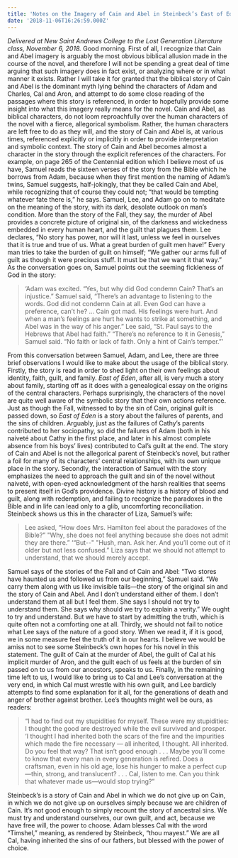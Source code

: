 ```yaml
---
title: 'Notes on the Imagery of Cain and Abel in Steinbeck’s East of Eden'
date: '2018-11-06T16:26:59.000Z'
---
```


_Delivered at New Saint Andrews College to the Lost Generation Literature class, November 6, 2018._ Good morning. First of all, I recognize that Cain and Abel imagery is arguably the most obvious biblical allusion made in the course of the novel, and therefore I will not be spending a great deal of time arguing that such imagery does in fact exist, or analyzing where or in what manner it exists. Rather I will take it for granted that the biblical story of Cain and Abel is the dominant myth lying behind the characters of Adam and Charles, Cal and Aron, and attempt to do some close reading of the passages where this story is referenced, in order to hopefully provide some insight into what this imagery really means for the novel. Cain and Abel, as biblical characters, do not loom reproachfully over the human characters of the novel with a fierce, allegorical symbolism. Rather, the human characters are left free to do as they will, and the story of Cain and Abel is, at various times, referenced explicitly or implicitly in order to provide interpretation and symbolic context. The story of Cain and Abel becomes almost a character in the story through the explicit references of the characters. For example, on page 265 of the Centennial edition which I believe most of us have, Samuel reads the sixteen verses of the story from the Bible which he borrows from Adam, because when they first mention the naming of Adam’s twins, Samuel suggests, half-jokingly, that they be called Cain and Abel, while recognizing that of course they could not; “that would be tempting whatever fate there is,” he says. Samuel, Lee, and Adam go on to meditate on the meaning of the story, with its dark, desolate outlook on man’s condition. More than the story of the Fall, they say, the murder of Abel provides a concrete picture of original sin, of the darkness and wickedness embedded in every human heart, and the guilt that plagues them. Lee declares, “No story has power, nor will it last, unless we feel in ourselves that it is true and true of us. What a great burden of guilt men have!” Every man tries to take the burden of guilt on himself; “We gather our arms full of guilt as though it were precious stuff. It must be that we want it that way.” As the conversation goes on, Samuel points out the seeming fickleness of God in the story:

> ‘Adam was excited. “Yes, but why did God condemn Cain? That’s an injustice.” Samuel said, “There’s an advantage to listening to the words. God did not condemn Cain at all. Even God can have a preference, can’t he? … Cain got mad. His feelings were hurt. And when a man’s feelings are hurt he wants to strike at something, and Abel was in the way of his anger.” Lee said, “St. Paul says to the Hebrews that Abel had faith.” “There’s no reference to it in Genesis,” Samuel said. “No faith or lack of faith. Only a hint of Cain’s temper.”’

From this conversation between Samuel, Adam, and Lee, there are three brief observations I would like to make about the usage of the biblical story. Firstly, the story is read in order to shed light on their own feelings about identity, faith, guilt, and family. _East of Eden_, after all, is very much a story about family, starting off as it does with a genealogical essay on the origins of the central characters. Perhaps surprisingly, the characters of the novel are quite well aware of the symbolic story that their own actions reference. Just as though the Fall, witnessed to by the sin of Cain, original guilt is passed down, so _East of Eden_ is a story about the failures of parents, and the sins of children. Arguably, just as the failures of Cathy’s parents contributed to her sociopathy, so did the failures of Adam (both in his naiveté about Cathy in the first place, and later in his almost complete absence from his boys’ lives) contributed to Cal’s guilt at the end. The story of Cain and Abel is not the allegorical parent of Steinbeck’s novel, but rather a foil for many of its characters’ central relationships, with its own unique place in the story. Secondly, the interaction of Samuel with the story emphasizes the need to approach the guilt and sin of the novel without naiveté, with open-eyed acknowledgment of the harsh realities that seems to present itself in God’s providence. Divine history is a history of blood and guilt, along with redemption, and failing to recognize the paradoxes in the Bible and in life can lead only to a glib, uncomforting reconciliation. Steinbeck shows us this in the character of Liza, Samuel’s wife:

> Lee asked, “How does Mrs. Hamilton feel about the paradoxes of the Bible?” "Why, she does not feel anything because she does not admit they are there.” ‘“But--" "Hush, man. Ask her. And you’ll come out of it older but not less confused.” Liza says that we should not attempt to understand, that we should merely accept.

Samuel says of the stories of the Fall and of Cain and Abel: “Two stores have haunted us and followed us from our beginning,” Samuel said. “We carry them along with us like invisible tails—the story of the original sin and the story of Cain and Abel. And I don’t understand either of them. I don’t understand them at all but I feel them. She says I should not try to understand them. She says why should we try to explain a verity.” We ought to try and understand. But we have to start by admitting the truth, which is quite often not a comforting one at all. Thirdly, we should not fail to notice what Lee says of the nature of a good story. When we read it, if it is good, we in some measure feel the truth of it in our hearts. I believe we would be amiss not to see some Steinbeck’s own hopes for his novel in this statement. The guilt of Cain at the murder of Abel, the guilt of Cal at his implicit murder of Aron, and the guilt each of us feels at the burden of sin passed on to us from our ancestors, speaks to us. Finally, in the remaining time left to us, I would like to bring us to Cal and Lee’s conversation at the very end, in which Cal must wrestle with his own guilt, and Lee bardicly attempts to find some explanation for it all, for the generations of death and anger of brother against brother. Lee’s thoughts might well be ours, as readers:

> “I had to find out my stupidities for myself. These were my stupidities: I thought the good are destroyed while the evil survived and prosper. ‘I thought I had inherited both the scars of the fire and the impurities which made the fire necessary — all inherited, I thought. All inherited. Do you feel that way? That isn’t good enough . . . Maybe you’ll come to know that every man in every generation is refired. Does a craftsman, even in his old age, lose his hunger to make a perfect cup—thin, strong, and translucent? . . . Cal, listen to me. Can you think that whatever made us—would stop trying?”

Steinbeck’s is a story of Cain and Abel in which we do not give up on Cain, in which we do not give up on ourselves simply because we are children of Cain. It’s not good enough to simply recount the story of ancestral sins. We must try and understand ourselves, our own guilt, and act, because we have free will, the power to choose. Adam blesses Cal with the word “Timshel,” meaning, as rendered by Steinbeck, “thou mayest.” We are all Cal, having inherited the sins of our fathers, but blessed with the power of choice.
